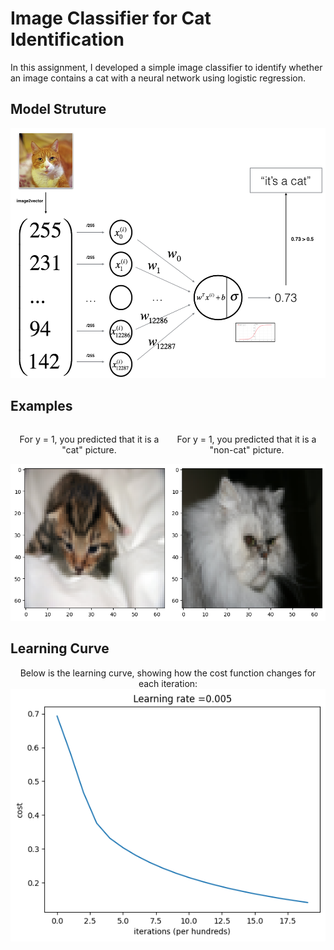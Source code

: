 # Image Classifier for Cat Identification

In this assignment, I developed a simple image classifier to identify whether an image contains a cat with a neural network using logistic regression.

## Model Struture

<img src="images/LogReg_kiank.png" style="width:650px;height:400px;">

## Examples

<div style="display:flex; justify-content: space-between;">
    <div style="flex: 1; text-align:center;">
        <p>For y = 1, you predicted that it is a "cat" picture.</p>
        <img src="images/output1.png" alt="Cat Image 1">
    </div>
    <br>
    <div style="flex: 1; text-align:center;">
        <p>For y = 1, you predicted that it is a "non-cat" picture.</p>
        <img src="images/output2.png" alt="Cat Image 2">
    </div>
</div>

## Learning Curve

<div style="text-align:center;">
    Below is the learning curve, showing how the cost function changes for each iteration:
    <br>
    <img src="images/output3.png">
</div>